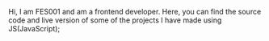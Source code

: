 Hi, I am FES001 and am a frontend developer. 
Here, you can find the source code and live version of some of the projects I have made using JS(JavaScript);